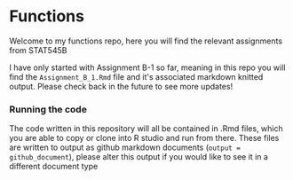 # Functions

Welcome to my functions repo, here you will find the relevant assignments from STAT545B

I have only started with Assignment B-1 so far, meaning in this repo you will find the `Assignment_B_1.Rmd` file and it's associated markdown knitted output. Please check back in the future to see more updates!

### Running the code

The code written in this repository will all be contained in .Rmd files, which you are able to copy or clone into R studio and run from there. These files are written to output as github markdown documents (`output = github_document`), please alter this output if you would like to see it in a different document type 
